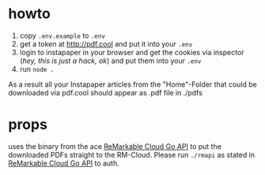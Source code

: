 # howto

1. copy `.env.example` to `.env`
2. get a token at http://pdf.cool and put it into your `.env`
3. login to instapaper in your browser and get the cookies via inspector (_hey, this is just a hack, ok_) and put them into your `.env`
4. run `node .`

As a result all your Instapaper articles from the "Home"-Folder that could be downloaded via pdf.cool should appear as .pdf file in ./pdfs

# props

uses the binary from the ace [ReMarkable Cloud Go API](https://github.com/juruen/rmapi) to put the downloaded PDFs straight to the RM-Cloud. Please run `./rmapi` as stated in [ReMarkable Cloud Go API](https://github.com/juruen/rmapi) to auth.
